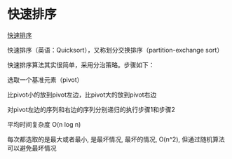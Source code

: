 # 快速排序

[快速排序](https://zh.wikipedia.org/wiki/快速排序)

快速排序（英语：Quicksort），又称划分交换排序（partition-exchange sort）

快速排序算法其实很简单，采用分治策略。步骤如下：

选取一个基准元素（pivot）

比pivot小的放到pivot左边，比pivot大的放到pivot右边

对pivot左边的序列和右边的序列分别递归的执行步骤1和步骤2

平均时间复杂度 O(n log n)

每次都选取的是最大或者最小, 是最坏情况, 最坏的情况, O(n^2), 但通过随机算法可以避免最坏情况
